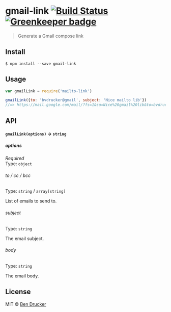 # gmail-link [![Build Status](https://travis-ci.org/bendrucker/gmail-link.svg?branch=master)](https://travis-ci.org/bendrucker/gmail-link) [![Greenkeeper badge](https://badges.greenkeeper.io/bendrucker/gmail-link.svg)](https://greenkeeper.io/)

> Generate a Gmail compose link


## Install

```
$ npm install --save gmail-link
```


## Usage

```js
var gmailLink = require('mailto-link')

gmailLink({to: 'bvdrucker@gmail', subject: 'Nice mailto lib'})
//=> https://mail.google.com/mail/?fs=1&su=Nice%20gmail%20lib&to=bvdrucker%40gmail.com&view=cm
```

## API

#### `gmailLink(options)` -> `string`

##### options

*Required*  
Type: `object`

###### to / cc / bcc

Type: `string` / `array[string]`

List of emails to send to.

###### subject

Type: `string`

The email subject.

###### body

Type: `string`

The email body.


## License

MIT © [Ben Drucker](http://bendrucker.me)
